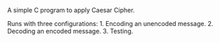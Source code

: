 A simple C program to apply Caesar Cipher.

Runs with three configurations:
    1. Encoding an unencoded message.
    2. Decoding an encoded message.
    3. Testing.